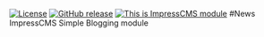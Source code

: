[![License](https://img.shields.io/github/license/ImpressCMS/impresscms-module-news_ipf.svg?maxAge=2592000)](License.txt) 
	[![GitHub release](https://img.shields.io/github/release/ImpressCMS/impresscms-module-news_ipf.svg?maxAge=2592000)](https://github.com/ImpressCMS/impresscms-module-news_ipf/releases) 
		[![This is ImpressCMS module](https://img.shields.io/badge/ImpressCMS-module-F3AC03.svg?maxAge=2592000)](http://impresscms.org)
#News
ImpressCMS Simple Blogging module
